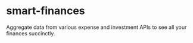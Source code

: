 # smart-finances
Aggregate data from various expense and investment APIs to see all your finances succinctly.
